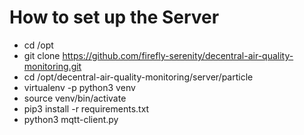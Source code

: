 # How to set up the Server
 * cd /opt
 * git clone https://github.com/firefly-serenity/decentral-air-quality-monitoring.git
 * cd /opt/decentral-air-quality-monitoring/server/particle
 * virtualenv -p python3 venv
 * source venv/bin/activate
 * pip3 install -r requirements.txt
 * python3 mqtt-client.py
 
 